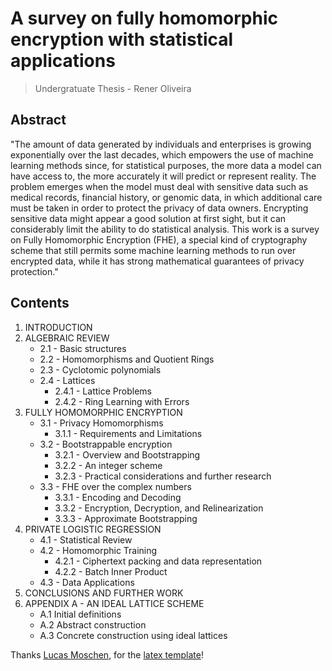 # A survey on fully homomorphic encryption with statistical applications
> Undergratuate Thesis - Rener Oliveira

## Abstract

"The amount of data generated by individuals and enterprises is growing exponentially
over the last decades, which empowers the use of machine learning methods since, for
statistical purposes, the more data a model can have access to, the more accurately it will
predict or represent reality. The problem emerges when the model must deal with sensitive
data such as medical records, financial history, or genomic data, in which additional care
must be taken in order to protect the privacy of data owners. Encrypting sensitive data
might appear a good solution at first sight, but it can considerably limit the ability to do
statistical analysis. This work is a survey on Fully Homomorphic Encryption (FHE), a
special kind of cryptography scheme that still permits some machine learning methods to
run over encrypted data, while it has strong mathematical guarantees of privacy protection."

## Contents

1. INTRODUCTION
2. ALGEBRAIC REVIEW 
    * 2.1 - Basic structures 
    * 2.2 - Homomorphisms and Quotient Rings
    * 2.3 - Cyclotomic polynomials
    * 2.4 - Lattices
      * 2.4.1 - Lattice Problems
      * 2.4.2 - Ring Learning with Errors    
3.  FULLY HOMOMORPHIC ENCRYPTION 
    * 3.1 - Privacy Homomorphisms
      * 3.1.1 - Requirements and Limitations
     * 3.2 - Bootstrappable encryption
        * 3.2.1 - Overview and Bootstrapping 
        * 3.2.2 - An integer scheme 
        * 3.2.3 - Practical considerations and further research 
     * 3.3 - FHE over the complex numbers 
        * 3.3.1 - Encoding and Decoding
        * 3.3.2 - Encryption, Decryption, and Relinearization 
        * 3.3.3 - Approximate Bootstrapping 
4. PRIVATE LOGISTIC REGRESSION
    * 4.1 - Statistical Review 
    * 4.2 - Homomorphic Training 
      * 4.2.1 - Ciphertext packing and data representation
      * 4.2.2 - Batch Inner Product
    * 4.3 - Data Applications 
5. CONCLUSIONS AND FURTHER WORK 
6. APPENDIX A - AN IDEAL LATTICE SCHEME
    * A.1 Initial definitions 
    * A.2 Abstract construction 
    * A.3 Concrete construction using ideal lattices 


Thanks [Lucas Moschen](https://github.com/lucasmoschen), for the [latex template](https://github.com/lucasmoschen/modelo-tcc-emap)!
